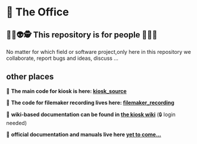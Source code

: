 # 💼 The Office
 
## 🤸🏿👽🕵️ This repository is for people 🤸🤖🎅

No matter for which field or software project,only here in this repository we collaborate, report bugs and ideas, discuss ...

## other places
💾 **The main code for kiosk is here: [kiosk_source](https://github.com/arch-kiosk/kiosk_source)**  

🧨 **The code for filemaker recording lives here: [filemaker_recording](https://github.com/arch-kiosk/filemaker-recording)**  

📐 **wiki-based documentation can be found in [the kiosk wiki](https://wiki.arch-kiosk.brown.edu/urapdev/doku.php?id=start)**  (🔒 login needed)

📓 **official documentation and manuals live here [yet to come...](https://wiki.arch-kiosk.brown.edu/urapdev/doku.php?id=start)**  


